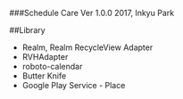 ###Schedule Care Ver 1.0.0
2017, Inkyu Park

##Library
- Realm, Realm RecycleView Adapter
- RVHAdapter
- roboto-calendar
- Butter Knife
- Google Play Service - Place

